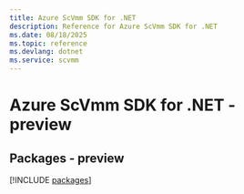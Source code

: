 ```yaml
---
title: Azure ScVmm SDK for .NET
description: Reference for Azure ScVmm SDK for .NET
ms.date: 08/18/2025
ms.topic: reference
ms.devlang: dotnet
ms.service: scvmm
---
```

# Azure ScVmm SDK for .NET - preview
## Packages - preview
[!INCLUDE [packages](scvmm-index.md)]